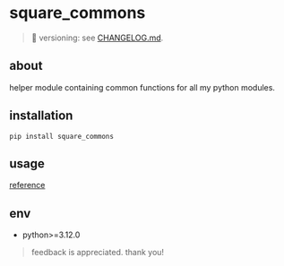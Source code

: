 # square_commons

> 📌 versioning: see [CHANGELOG.md](./CHANGELOG.md).

## about

helper module containing common functions for all my python modules.

## installation

```shell
pip install square_commons
```

## usage

[reference](./usage)

## env

- python>=3.12.0

> feedback is appreciated. thank you!